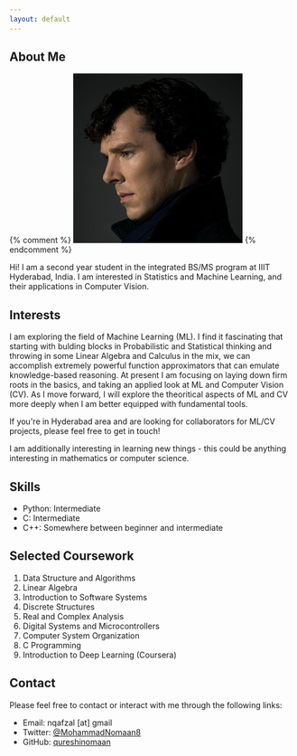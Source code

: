 ```yaml
---
layout: default
---
```


## About Me

{% comment %}  <img class="profile-picture" src="sherlock.jpg"> 
{% endcomment %} 

Hi! I am a second year student in the integrated BS/MS program at IIIT Hyderabad, India. I am interested in Statistics and Machine Learning, and their applications in Computer Vision.

## Interests

I am exploring the field of Machine Learning (ML). I find it fascinating that starting with bulding blocks in Probabilistic and Statistical thinking and throwing in some Linear Algebra and Calculus in the mix, we can accomplish extremely powerful function approximators that can emulate knowledge-based reasoning. At present I am focusing on laying down firm roots in the basics, and taking an applied look at ML and Computer Vision (CV). As I move forward, I will explore the theoritical aspects of ML and CV more deeply when I am better equipped with fundamental tools.

If you're in Hyderabad area and are looking for collaborators for ML/CV projects, please feel free to get in touch!

I am additionally interesting in learning new things - this could be anything interesting in mathematics or computer science.

## Skills
* Python: Intermediate
* C:    Intermediate
* C++:    Somewhere between beginner and intermediate

## Selected Coursework
1. Data Structure and Algorithms
2. Linear Algebra
3. Introduction to Software Systems
4. Discrete Structures
5. Real and Complex Analysis
6. Digital Systems and Microcontrollers
7. Computer System Organization
8. C Programming
2. Introduction to Deep Learning (Coursera)

## Contact
Please feel free to contact or interact with me through the following links:

* Email: nqafzal [at] gmail
* Twitter: [@MohammadNomaan8](https://twitter.com/MohammadNomaan8)
* GitHub: [qureshinomaan](github.com/qureshinomaan)